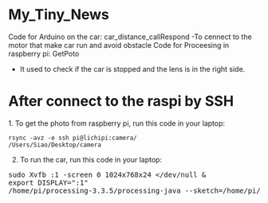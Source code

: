 # My_Tiny_News

Code for Arduino on the car: car_distance_callRespond
-To cennect to the motor that make car run and avoid obstacle
Code for Proceesing in raspberry pi: GetPoto
- It used to check if the car is stopped and the lens is in the right side.



<h1>After connect to the raspi by SSH</h1>
1. To get the photo from raspberry pi, run this code in your laptop:

<code>rsync -avz -e ssh pi@lichipi:camera/ /Users/Siao/Desktop/camera</code>

2. To run the car, run this code in your laptop:
<pre>sudo Xvfb :1 -screen 0 1024x768x24 &lt/dev/null &amp 
export DISPLAY=":1"
/home/pi/processing-3.3.5/processing-java --sketch=/home/pi/Desktop/GetPhoto --run</pre>
